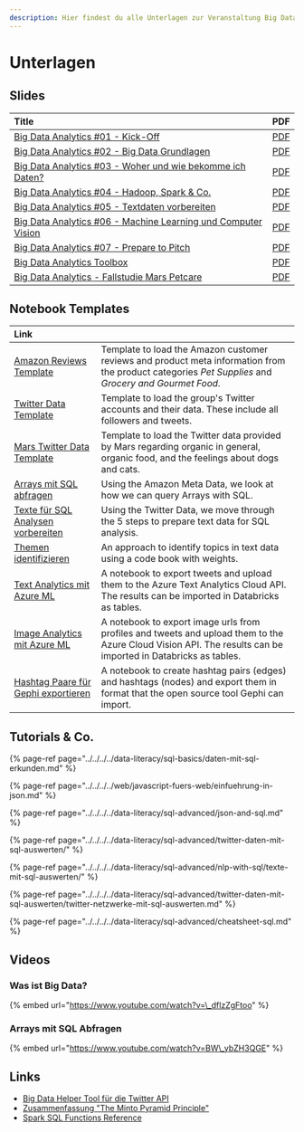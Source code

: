 ```yaml
---
description: Hier findest du alle Unterlagen zur Veranstaltung Big Data Analytics.
---
```


# Unterlagen

## Slides

| Title | PDF |
| :--- | :--- |
| [Big Data Analytics \#01 - Kick-Off](https://docs.google.com/presentation/d/1J5dTR6U1kY_TqLegwSkbV1LXIC6bdmy7p_4CDFHbvQE/preview) | [PDF](https://docs.google.com/presentation/d/1J5dTR6U1kY_TqLegwSkbV1LXIC6bdmy7p_4CDFHbvQE/export/pdf) |
| [Big Data Analytics \#02 - Big Data Grundlagen](https://docs.google.com/presentation/d/16IASPSzF1lomsqm84KOUZK7slZhU3VwfrHbO2tqIYUQ/preview) | [PDF](https://docs.google.com/presentation/d/16IASPSzF1lomsqm84KOUZK7slZhU3VwfrHbO2tqIYUQ/export/pdf) |
| [Big Data Analytics \#03 - Woher und wie bekomme ich Daten?](https://docs.google.com/presentation/d/17TjiVyD2kQc9PCYDjlrEjkVuWhLOLg5Czf-dJe9KvaE/preview) | [PDF](https://docs.google.com/presentation/d/17TjiVyD2kQc9PCYDjlrEjkVuWhLOLg5Czf-dJe9KvaE/export/pdf) |
| [Big Data Analytics \#04 - Hadoop, Spark & Co.](https://docs.google.com/presentation/d/1ul2cIIwSN4Ldvzq6IcoBykNM4GrnjDnwm6lqTcrTGsw/preview) | [PDF](https://docs.google.com/presentation/d/1ul2cIIwSN4Ldvzq6IcoBykNM4GrnjDnwm6lqTcrTGsw/export/pdf) |
| [Big Data Analytics \#05 - Textdaten vorbereiten](https://docs.google.com/presentation/d/1hk8l1ZKjbw8c33nxeid7Vfmmxq4mbojB5apf9w5weKc/preview) | [PDF](https://docs.google.com/presentation/d/1hk8l1ZKjbw8c33nxeid7Vfmmxq4mbojB5apf9w5weKc/export/pdf) |
| [Big Data Analytics \#06 - Machine Learning und Computer Vision](https://docs.google.com/presentation/d/1PrYXTRFI3cbxfMX4D1buc7mWY9Bv4ATQRSkughQv2Cg/preview) | [PDF](https://docs.google.com/presentation/d/1PrYXTRFI3cbxfMX4D1buc7mWY9Bv4ATQRSkughQv2Cg/export/pdf) |
| [Big Data Analytics \#07 - Prepare to Pitch](https://docs.google.com/presentation/d/1fF_Qz0-onGjjOeugylG5sSNkxOtt2_m6iMY4NkoDLXU/preview) | [PDF](https://docs.google.com/presentation/d/1fF_Qz0-onGjjOeugylG5sSNkxOtt2_m6iMY4NkoDLXU/export/pdf) |
| [Big Data Analytics Toolbox](https://docs.google.com/presentation/d/1tWGjIHCBmjw7Abaui3x19Uc0itI7UVO6KL0b-qtONak/preview) | [PDF](https://docs.google.com/presentation/d/1tWGjIHCBmjw7Abaui3x19Uc0itI7UVO6KL0b-qtONak/export/pdf) |
| [Big Data Analytics - Fallstudie Mars Petcare](https://docs.google.com/presentation/d/1Xez4NXpE9OIKeBrYhqy3AldQ0rZPlr-WloGenPcST7E/preview) | [PDF](https://docs.google.com/presentation/d/1Xez4NXpE9OIKeBrYhqy3AldQ0rZPlr-WloGenPcST7E/export/pdf) |

## Notebook Templates

| Link |  |
| :--- | :--- |
| [Amazon Reviews Template](https://winf-hsos.github.io/databricks-notebooks/big-data-analytics/Amazon%20Reviews%20Template.html) | Template to load the Amazon customer reviews  and product meta information from the product categories _Pet Supplies_ and _Grocery and Gourmet Food_. |
| [Twitter Data Template](https://winf-hsos.github.io/databricks-notebooks/big-data-analytics/Twitter%20Data%20Template.html) | Template to load the group's Twitter accounts and their data. These include all followers and tweets. |
| [Mars Twitter Data Template](https://winf-hsos.github.io/databricks-notebooks/big-data-analytics/Mars%20Twitter%20Data%20Template.html) | Template to load the Twitter data provided by Mars regarding organic in general, organic food, and the feelings about dogs and cats. |
| [Arrays mit SQL abfragen](https://winf-hsos.github.io/databricks-notebooks/big-data-analytics/Arrays%20mit%20SQL%20abfragen.html) | Using the Amazon Meta Data, we look at how we can query Arrays with SQL. |
| [Texte für SQL Analysen vorbereiten](https://winf-hsos.github.io/databricks-notebooks/big-data-analytics/Texte%20f%C3%BCr%20SQL%20Analysen%20vorbereiten.html) | Using the Twitter Data, we move through the 5 steps to prepare text data for SQL analysis. |
| [Themen identifizieren](https://winf-hsos.github.io/databricks-notebooks/big-data-analytics/Themen%20identifizieren.html) | An approach to identify topics in text data using a code book with weights. |
| [Text Analytics mit Azure ML](https://winf-hsos.github.io/databricks-notebooks/big-data-analytics/Text%20Analytics%20mit%20Azure%20ML.html) | A notebook to export tweets and upload them to the Azure Text Analytics Cloud API. The results can be imported in Databricks as tables. |
| [Image Analytics mit Azure ML](https://winf-hsos.github.io/databricks-notebooks/big-data-analytics/Image%20Analytics%20mit%20Azure%20ML.html) | A notebook to export image urls from profiles and tweets and upload them to the Azure Cloud Vision API. The results can be imported in Databricks as tables. |
| [Hashtag Paare für Gephi exportieren](https://winf-hsos.github.io/databricks-notebooks/big-data-analytics/Hashtag%20Paare%20f%C3%BCr%20Gephi%20exportieren.html) | A notebook to create hashtag pairs \(edges\) and hashtags \(nodes\) and export them in format that the open source tool Gephi can import. |

## Tutorials & Co.

{% page-ref page="../../../../data-literacy/sql-basics/daten-mit-sql-erkunden.md" %}

{% page-ref page="../../../../web/javascript-fuers-web/einfuehrung-in-json.md" %}

{% page-ref page="../../../../data-literacy/sql-advanced/json-and-sql.md" %}

{% page-ref page="../../../../data-literacy/sql-advanced/twitter-daten-mit-sql-auswerten/" %}

{% page-ref page="../../../../data-literacy/sql-advanced/nlp-with-sql/texte-mit-sql-auswerten/" %}

{% page-ref page="../../../../data-literacy/sql-advanced/twitter-daten-mit-sql-auswerten/twitter-netzwerke-mit-sql-auswerten.md" %}

{% page-ref page="../../../../data-literacy/sql-advanced/cheatsheet-sql.md" %}

## Videos

### Was ist Big Data?

{% embed url="https://www.youtube.com/watch?v=\_dflzZgFtoo" %}

### Arrays mit SQL Abfragen

{% embed url="https://www.youtube.com/watch?v=BW\_ybZH3QGE" %}



## Links

* [Big Data Helper Tool für die Twitter API](https://big-data-analytics-helper.glitch.me/)
* [Zusammenfassung "The Minto Pyramid Principle"](https://www.dbai.tuwien.ac.at/staff/gatter/work/051104_The_Minto_Pyramid_Principle.pdf)
* [Spark SQL Functions Reference](https://docs.databricks.com/spark/latest/spark-sql/language-manual/functions.html)

